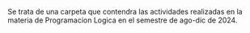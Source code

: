 Se trata de una carpeta que contendra las actividades realizadas en la materia de Programacion Logica en el semestre de ago-dic de 2024.
